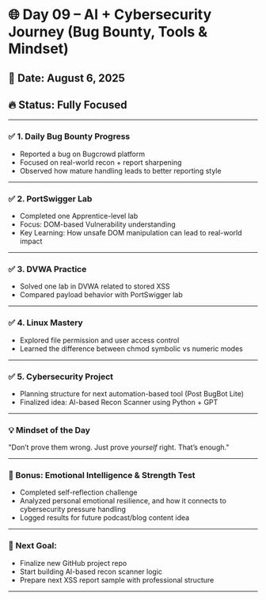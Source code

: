 # 🌐 Day 09 – AI + Cybersecurity Journey (Bug Bounty, Tools & Mindset)

## 📌 Date: August 6, 2025  
## 🔥 Status: Fully Focused

---

### ✅ 1. Daily Bug Bounty Progress  
- Reported a bug on Bugcrowd platform  
- Focused on real-world recon + report sharpening  
- Observed how mature handling leads to better reporting style

---

### ✅ 2. PortSwigger Lab  
- Completed one Apprentice-level lab  
- Focus: DOM-based Vulnerability understanding  
- Key Learning: How unsafe DOM manipulation can lead to real-world impact

---

### ✅ 3. DVWA Practice  
- Solved one lab in DVWA related to stored XSS  
- Compared payload behavior with PortSwigger lab

---

### ✅ 4. Linux Mastery  
- Explored file permission and user access control  
- Learned the difference between chmod symbolic vs numeric modes

---

### ✅ 5. Cybersecurity Project  
- Planning structure for next automation-based tool (Post BugBot Lite)  
- Finalized idea: AI-based Recon Scanner using Python + GPT

---

### 💡 Mindset of the Day  
"Don’t prove them wrong. Just prove *yourself* right. That’s enough."

---

### 🧠 Bonus: Emotional Intelligence & Strength Test  
- Completed self-reflection challenge  
- Analyzed personal emotional resilience, and how it connects to cybersecurity pressure handling  
- Logged results for future podcast/blog content idea

---

### 🚀 Next Goal:  
- Finalize new GitHub project repo  
- Start building AI-based recon scanner logic  
- Prepare next XSS report sample with professional structure

---

